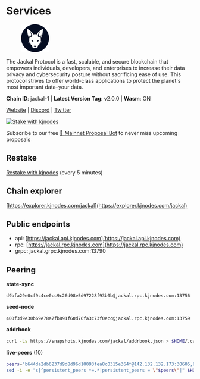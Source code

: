 # Services

<figure><img src="https://raw.githubusercontent.com/kj89/cosmos-images/main/logos/jackal.png" alt=""><figcaption></figcaption></figure>

The Jackal Protocol is a fast, scalable, and secure blockchain that empowers  individuals, developers, and enterprises to increase their data privacy and  cybersecurity posture without sacrificing ease of use. This protocol strives  to offer world-class applications to protect the planet's most important data–your data.

**Chain ID**: jackal-1 | **Latest Version Tag**: v2.0.0 | **Wasm**: ON

[Website](https://jackalprotocol.com) | [Discord](https://discord.com/invite/5GKym3p6rj) | [Twitter](https://twitter.com/Jackal_Protocol)

[![Stake with kjnodes](https://i.ibb.co/cr44Q8j/button-stake-with-kjnodes.png)](https://restake.app/jackal/jklvaloper1tr3wm3mdkz0tda6t7vavqnn7fe2g4un0f67xmt)

Subscribe to our free [🤖 Mainnet Proposal Bot](https://t.me/kjnodes_proposal_bot) to never miss upcoming proposals

## Restake

[Restake with kjnodes](https://restake.app/jackal/jklvaloper1tr3wm3mdkz0tda6t7vavqnn7fe2g4un0f67xmt) (every 5 minutes)
## Chain explorer
[https://explorer.kjnodes.com/jackal](https://explorer.kjnodes.com/jackal)

## Public endpoints

* api: [https://jackal.api.kjnodes.com](https://jackal.api.kjnodes.com)
* rpc: [https://jackal.rpc.kjnodes.com](https://jackal.rpc.kjnodes.com)
* grpc: jackal.grpc.kjnodes.com:13790

## Peering

**state-sync**

```text
d9bfa29e0cf9c4ce0cc9c26d98e5d97228f93b0b@jackal.rpc.kjnodes.com:13756
```

**seed-node**

```text
400f3d9e30b69e78a7fb891f60d76fa3c73f0ecc@jackal.rpc.kjnodes.com:13759
```

**addrbook**
```bash
curl -Ls https://snapshots.kjnodes.com/jackal/addrbook.json > $HOME/.canine/config/addrbook.json
```

**live-peers** (10)
```bash
peers="b644da2db6237d9d8d96d10093fea8c0315e364f@142.132.132.173:30605,83d66a37202785b09aee4e3ae1b50d2ddfbf860c@162.19.89.8:10856,72212fbd5da053a8bbab5d2a7fdffb450b520316@85.237.193.116:26656,a79da224ad9d4501dbf1d547986ebec55d56b951@135.181.128.114:17556,d9bfa29e0cf9c4ce0cc9c26d98e5d97228f93b0b@65.109.88.38:13756,3e352224da2a8487d2c6277dc40d120cd574acb9@65.21.90.141:12133,8d59eb5f7ad207e59c06620f6e9e7b6760b56211@65.108.75.107:18656,0836e6f18a67cc6139e315f024189cb8a84f3121@95.217.0.158:26656,3576d2b9b3195f64024b5308d5435875f33f2a19@154.12.227.132:26656,a77da5b3ce86a5226bae6e7b87964dd4efe8fe46@65.21.170.3:31656"
sed -i -e "s|^persistent_peers *=.*|persistent_peers = \"$peers\"|" $HOME/.canine/config/config.toml
```
